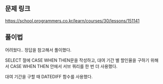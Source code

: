 ## 문제 링크

https://school.programmers.co.kr/learn/courses/30/lessons/151141

## 풀이법

어려웠다.. 정답을 참고해서 풀이했다.

SELECT 절에 CASE WHEN THEN문을 작성하고, 대여 기간 별 할인율을 구하기 위해서 CASE WHEN THEN 안에서 서브 쿼리를 한 번 더 사용했다.

대여 기간을 구할 때 DATEDIFF 함수를 사용했다.



